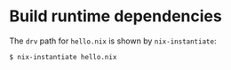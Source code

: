 # Build runtime dependencies

The `drv` path for `hello.nix` is shown by `nix-instantiate`:

```
$ nix-instantiate hello.nix
```
